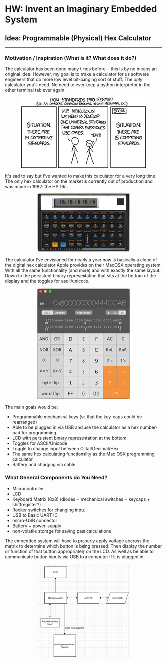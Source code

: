 # HW: Invent an Imaginary Embedded System

## Idea: Programmable (Physical) Hex Calculator

---
### Motivation / Inspiration (What is it? What does it do?)
The calculator has been done many times before-- this is by no means an original idea. However, my goal is to make a calculator for us software engineers that do more low level bit-banging sort of stuff. The *only* calculator you'll need. No need to ever keep a python interpretor in the other terminal tab ever again.

<center>
<img src="imgs/standards.png"
    alt="The calculator to end all other calculators"
    width=400px
    height=auto>
</img>
</center>

It's sad to say but I've wanted to make this calculator for a very long time. The only hex calculator on the market is currently out of production and was made in 1982: the HP 16c.

<center>
<img src="imgs/hp16c.jpg"
    alt="Comes with a wopping 203 bytes of RAM. What are you going to do with all of that?"
    width=300px
    height=auto>
</img>
</center>

The calculator I've envisioned for nearly a year now is basically a clone of the digital hex calculator Apple provides on their MacOSX operating system. With all the same functionality (and more) and with exactly the same layout. Down to the persistent binary representation that sits at the bottom of the display and the toggles for ascii/unicode.

<center>
<img src="imgs/macosx_calc.jpg"
    alt="She's beautiful"
    width=300px
    height=auto>
</img>
</center>

The main goals would be:
 - Programmable mechanical keys (so that the key-caps could be rearranged)
 - Able to be plugged in via USB and use the calculator as a hex number-pad for programming.
 - LCD with persistent binary representation at the bottom.
 - Toggles for ASCII/Unicode
 - Toggle to change input between Octal/Decimal/Hex
 - The same hex calculating functionality as the Mac OSX programming calculator
 - Battery and charging via cable.

### What General Components do You Need?

 - Microcontroller
 - LCD
 - Keyboard Matrix (8x8) (diodes + mechanical switches + keycaps + shiftregister?)
 - Rocker switches for changing input
 - USB to Basic UART IC
 - micro-USB connector
 - Battery + power-supply
 - non-volatile storage for saving past calculations

The embedded system will have to properly apply voltage accross the matrix to determine which button is being pressed. Then display the number or function of that button appropriately on the LCD. As well as be able to communicate button inputs via USB to a computer if it is plugged in.

<center>
<img src="imgs/HexCalcBlockDiagram.png"
    alt="As you can tell I have no idea what I'm doing"
    width=300px
    height=auto>
</img>
</center>
